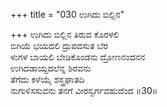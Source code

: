 +++
title = "030 ಉಗಿದು ಬಿಲ್ಲಿನ"

+++
ಉಗಿದು ಬಿಲ್ಲಿನ ತಿರುವ ಕೊರಳಲಿ   
ಬಿಗಿಯೆ ಭಯದಲಿ ದ್ರುಪದಸುತ ಬೆರ  
ಳುಗಳ ಬಾಯಲಿ ಬೇಡಿಕೊಂಡನು ದ್ರೋಣನಂದನನ  
ಉಗಿದಡಾಯ್ದದಲೆನ್ನ ಶಿರವನು  
ತೆಗೆದು ಕಳೆಯೈ ಶಸ್ತ್ರಘಾತದಿ  
ನುಗುಳಿಸಸುವನು ತನಗೆ ವೀರಸ್ವರ್ಗವಹುದೆಂದ      ॥30॥